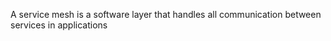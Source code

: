 
A service mesh is a software layer that handles all communication between services in applications

